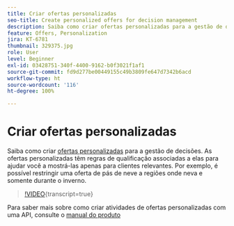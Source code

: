 ```yaml
---
title: Criar ofertas personalizadas
seo-title: Create personalized offers for decision management
description: Saiba como criar ofertas personalizadas para a gestão de decisões. As ofertas personalizadas têm regras de qualificação associadas a elas para ajudar você a mostrá-las apenas para clientes relevantes.
feature: Offers, Personalization
jira: KT-6781
thumbnail: 329375.jpg
role: User
level: Beginner
exl-id: 03428751-340f-4400-9162-b0f3021f1af1
source-git-commit: fd9d277be00449155c49b3809fe647d7342b6acd
workflow-type: ht
source-wordcount: '116'
ht-degree: 100%

---
```


# Criar ofertas personalizadas

Saiba como criar [ofertas personalizadas](https://experienceleague.adobe.com/docs/journey-optimizer/using/offer-decisioniong/managing-offers-in-the-offer-library/creating-personalized-offers.html?lang=pt-BR) para a gestão de decisões. As ofertas personalizadas têm regras de qualificação associadas a elas para ajudar você a mostrá-las apenas para clientes relevantes. Por exemplo, é possível restringir uma oferta de pás de neve a regiões onde neva e somente durante o inverno.

>[!VIDEO](https://video.tv.adobe.com/v/329375?quality=12&learn=on){transcript=true}

Para saber mais sobre como criar atividades de ofertas personalizadas com uma API, consulte o [manual do produto](https://experienceleague.adobe.com/docs/journey-optimizer/using/offer-decisioniong/api-reference/offers-api/personalized-offers/create.html?lang=pt-BR)
